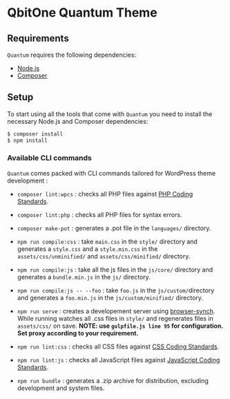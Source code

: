 # QbitOne Quantum Theme

## Requirements

`Quantum` requires the following dependencies:

-   [Node.js](https://nodejs.org/)
-   [Composer](https://getcomposer.org/)

## Setup

To start using all the tools that come with `Quantum` you need to install the necessary Node.js and Composer dependencies:

```sh
$ composer install
$ npm install
```

### Available CLI commands

`Quantum` comes packed with CLI commands tailored for WordPress theme development :

-   `composer lint:wpcs` : checks all PHP files against [PHP Coding Standards](https://developer.wordpress.org/coding-standards/wordpress-coding-standards/php/).

-   `composer lint:php` : checks all PHP files for syntax errors.

-   `composer make-pot` : generates a .pot file in the `languages/` directory.

-   `npm run compile:css` : take `main.css` in the `style/` directory and generates a `style.css` and a `style.min.css` in the `assets/css/unminified/` and `assets/css/minified/` directory.

-   `npm run compile:js` : take all the js files in the `js/core/` directory and generates a `bundle.min.js` in the `js/` directory.

-   `npm run compile:js -- --foo` : take `foo.js` in the `js/custom/`directory and generates a `foo.min.js` in the `js/custom/minified/` directory.

-   `npm run serve` : creates a developement server using [browser-synch](https://browsersync.io).
    While running watches all .css files in `style/` and regenerates files in `assets/css/` on save.
    **NOTE: use `gulpfile.js line 95` for configuration. Set proxy according to your requirement.**

-   `npm run lint:css` : checks all CSS files against [CSS Coding Standards](https://developer.wordpress.org/coding-standards/wordpress-coding-standards/css/).

-   `npm run lint:js` : checks all JavaScript files against [JavaScript Coding Standards](https://developer.wordpress.org/coding-standards/wordpress-coding-standards/javascript/).

-   `npm run bundle` : generates a .zip archive for distribution, excluding development and system files.
